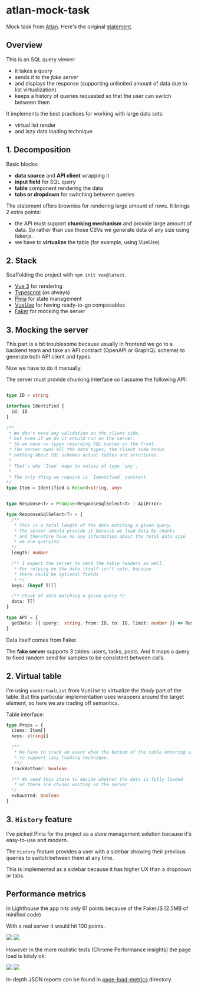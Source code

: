 # atlan-mock-task

Mock task from [Atlan](https://atlan.com/).
Here's the original [statement](https://atlanhq.notion.site/Task-Atlan-Frontend-Engineer-80ca8e35cc694e31bfd6b415d328269c).


## Overview

This is an SQL query viewer:
- it takes a query
- sends it to the *fake server*
- and displays the response (supporting unlimited amount of data due to list virtualization)
- keeps a history of queries requested so that the user can switch between them

It implements the best practices for working with large data sets:
- virtual list render
- and lazy data loading technique

## 1. Decomposition

Basic blocks:
- **data source** and **API client** wrapping it
- **input field** for SQL query
- **table** component rendering the data
- **tabs or dropdown** for switching between queries

The statement offers brownies for rendering large amount of rows. It brings 2 extra points:
- the API must support **chunking mechanism** and provide large amount of data. So rather than use those CSVs we generate data of any size using fakerjs.
- we have to **virtualize** the table (for example, using VueUse)


## 2. Stack

Scaffolding the project with `npm init vue@latest`.

- [Vue 3](https://vuejs.org/) for rendering
- [Typescript](https://www.typescriptlang.org/) (as always)
- [Pinia](https://pinia.vuejs.org/) for state management
- [VueUse](https://vueuse.org/) for having ready-to-go composables
- [Faker](https://fakerjs.dev/) for mocking the server


## 3. Mocking the server

This part is a bit troublesome because usually in frontend we go to a backend team and take an API contract (OpenAPI or GraphQL scheme) to generate both API client and types.

Now we have to do it manually.

The server must provide chunking interface so I assume the following API:


```ts

type ID = string

interface Identified {
  id: ID
}

/**
 * We don't need any validation on the client side,
 * but even if we do it should run on the server.
 * So we have no types regarding SQL tables on the front.
 * The server owns all the data types, the client side knows
 * nothing about SQL schemes actual tables and structures.
 *
 * That's why `Item` maps to values of type `any`.
 *
 * The only thing we require is `Identified` contract.
*/
type Item = Identified & Record<string, any>


type Response<T> = Promise<ResponseSqlSelect<T> | ApiError>

type ResponseSqlSelect<T> = {
  /**
   * This is a total length of the data matching a given query.
   * The server should provide it because we load data by chunks
   * and therefore have no any information about the total data size
   * we are querying.
  */
  length: number

  /** I expect the server to send the table headers as well.
   * For relying on the data itself isn't safe, because
   * there could be optional fields
   * */
  keys: (keyof T)[]

  /** Chunk of data matching a given query */
  data: T[]
}

type API = {
  getData: ({ query:  string, from: ID, to: ID, limit: number }) => Response<Item>
}

```

Data itself comes from Faker.

The **fake server** supports 3 tables: users, tasks, posts.
And it maps a query to fixed random seed for samples to be consistent
between calls.


## 2. Virtual table

I'm using `useVirtualList` from VueUse to virtualize the *tbody* part of the table.
But this particular implementation uses wrappers around the target element,
so here we are trading off semantics.

Table interface:
```ts
type Props = {
  items: Item[]
  keys: string[]

  /**
   * We have to track an event when the bottom of the table entering viewport
   * to support lazy loading technique.
   **/
  trackBottom?: boolean

  /** We need this state to decide whether the data is fully loaded
   * or there are chunks waiting on the server.
  */
  exhausted: boolean
}
```
## 3. `History` feature

I've picked Pinia for the project as a stare management solution because it's easy-to-use and modern.

The `history` feature provides a user with a sidebar showing their previous queries to switch between them at any time.

This is implemented as a sidebar because it has higher UX than a dropdown or tabs.

## Performance metrics

In Lighthouse the app hits only 61 points because of the FakerJS (2.5MB of minified code)

With a real server it would hit 100 points.

![](./page-load-metrics/Lighthouse-with-faker.png)
![](./page-load-metrics/Lighthouse-without-faker.png)

However in the more realistic tests (Chrome Performance insights) the page load is totaly ok:

![](page-load-metrics/Perf-insights-with-faker.png)
![](page-load-metrics/Perf-insights-without-faker.png)


In-depth JSON reports can be found in [page-load-metrics](./page-load-metrics/) directory.
